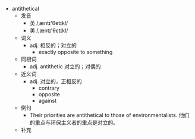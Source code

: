 - antithetical
  - 发音
    - 英 /ˌæntɪ'θetɪkl/
    - 美 /,æntɪ'θɛtɪkl/
  - 词义
    - adj. 相反的；对立的
      - exactly opposite to something
  - 同根词
    - adj. antithetic 对立的；对偶的
  - 近义词
    - adj. 对立的，正相反的
      - contrary
      - opposite
      - against
  - 例句
    - Their priorities are antithetical to those of environmentalists. 他们的重点与环保主义者的重点是对立的。
  - 补充